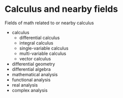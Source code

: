 # Calculus and nearby fields

Fields of math related to or nearby calculus
- calculus
  - differential calculus
  - integral calculus
  - single-variable calculus
  - multi-variable calculus
  - vector calculus
- differential geometry
- differential algebra
- mathematical analysis
- functional analysis
- real analysis
- complex analysis
